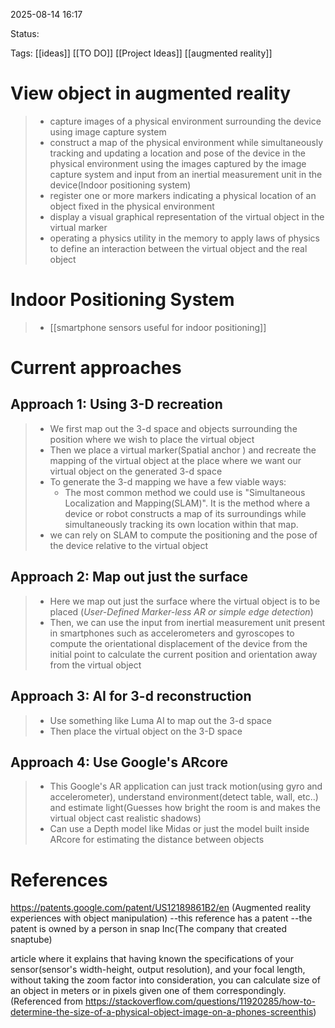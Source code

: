 
2025-08-14 16:17

Status:

Tags: [[ideas]] [[TO DO]] [[Project Ideas]] [[augmented reality]]  





# View object in augmented reality

>- capture images of a physical environment surrounding the device using image capture system
>- construct a map of the physical environment while simultaneously tracking and updating a location and pose of the device in the physical environment using the images captured by the image capture system and input from an inertial measurement unit in the device(Indoor positioning system)
>- register one or more markers indicating a physical location of an object fixed in the physical environment
>- display a visual graphical representation of the virtual object in the virtual marker
>- operating a physics utility in the memory to apply laws of physics to define an interaction between the virtual object and the real object

# Indoor Positioning System

>- [[smartphone sensors useful for indoor positioning]] 


# Current approaches

## Approach 1: Using 3-D recreation

>- We first map out the 3-d space and objects surrounding the position where we wish to place the virtual object
>- Then we place a virtual marker(Spatial anchor ) and recreate the mapping of the virtual object at the place where we want our virtual object on the generated 3-d space
>- To generate the 3-d mapping we have a few viable ways:
>	- The most common method we could use is "Simultaneous Localization and Mapping(SLAM)". It is the method where a device or robot constructs a map of its surroundings while simultaneously tracking its own location within that map.
>- we can rely on SLAM to compute the positioning and the pose of the device relative to the virtual object


## Approach 2: Map out just the surface

>- Here we map out just the surface where the virtual object is to be placed (_User-Defined Marker-less AR or simple edge detection_)
>- Then, we can use the input from inertial measurement unit present in smartphones such as accelerometers and gyroscopes to compute the orientational displacement of the device from the initial point to calculate the current position and orientation away from the virtual object


## Approach 3: AI for 3-d reconstruction

>- Use something like Luma AI to map out the 3-d space
>- Then place the virtual object on the 3-D space

## Approach 4: Use Google's ARcore

>- This Google's AR application can just track motion(using gyro and accelerometer), understand environment(detect table, wall, etc..) and estimate light(Guesses how bright the room is and makes the virtual object cast realistic shadows)
>- Can use a Depth model like Midas or just the model built inside ARcore for estimating the distance between objects





# References
https://patents.google.com/patent/US12189861B2/en (Augmented reality experiences with object manipulation) --this reference has a patent --the patent is owned by a person in snap Inc(The company that created snaptube)

article where it explains that having known the specifications of your sensor(sensor's width-height, output resolution), and your focal length, without taking the zoom factor into consideration, you can calculate size of an object in meters or in pixels given one of them correspondingly. (Referenced from https://stackoverflow.com/questions/11920285/how-to-determine-the-size-of-a-physical-object-image-on-a-phones-screenthis)  